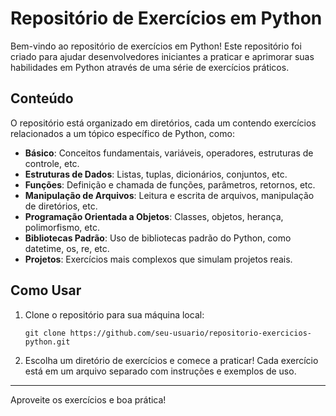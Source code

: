# Repositório de Exercícios em Python

Bem-vindo ao repositório de exercícios em Python! Este repositório foi criado para ajudar desenvolvedores iniciantes a praticar e aprimorar suas habilidades em Python através de uma série de exercícios práticos.

## Conteúdo

O repositório está organizado em diretórios, cada um contendo exercícios relacionados a um tópico específico de Python, como:

- **Básico**: Conceitos fundamentais, variáveis, operadores, estruturas de controle, etc.
- **Estruturas de Dados**: Listas, tuplas, dicionários, conjuntos, etc.
- **Funções**: Definição e chamada de funções, parâmetros, retornos, etc.
- **Manipulação de Arquivos**: Leitura e escrita de arquivos, manipulação de diretórios, etc.
- **Programação Orientada a Objetos**: Classes, objetos, herança, polimorfismo, etc.
- **Bibliotecas Padrão**: Uso de bibliotecas padrão do Python, como datetime, os, re, etc.
- **Projetos**: Exercícios mais complexos que simulam projetos reais.

## Como Usar

1. Clone o repositório para sua máquina local:
    ```
    git clone https://github.com/seu-usuario/repositorio-exercicios-python.git
    ```
2. Escolha um diretório de exercícios e comece a praticar! Cada exercício está em um arquivo separado com instruções e exemplos de uso.

---

Aproveite os exercícios e boa prática!
